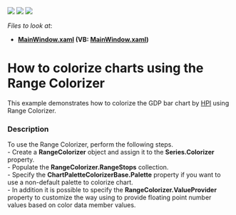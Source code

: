 <!-- default badges list -->
![](https://img.shields.io/endpoint?url=https://codecentral.devexpress.com/api/v1/VersionRange/128568865/15.1.3%2B)
[![](https://img.shields.io/badge/Open_in_DevExpress_Support_Center-FF7200?style=flat-square&logo=DevExpress&logoColor=white)](https://supportcenter.devexpress.com/ticket/details/T245287)
[![](https://img.shields.io/badge/📖_How_to_use_DevExpress_Examples-e9f6fc?style=flat-square)](https://docs.devexpress.com/GeneralInformation/403183)
<!-- default badges end -->
<!-- default file list -->
*Files to look at*:

* **[MainWindow.xaml](./CS/RangeColorizerExample/MainWindow.xaml) (VB: [MainWindow.xaml](./VB/RangeColorizerExample/MainWindow.xaml))**
<!-- default file list end -->
# How to colorize charts using the Range Colorizer


This example demonstrates how to colorize the GDP bar chart by <a href="http://www.happyplanetindex.org/about/">HPI</a> using Range Colorizer.


<h3>Description</h3>

To use the Range Colorizer, perform the following steps.<br />-&nbsp;Create a <strong>RangeColorizer</strong> object and assign it to the <strong>Series.Colorizer</strong> property.<br />- Populate the <strong>RangeColorizer.RangeStops</strong> collection.<br />- Specify the <strong>ChartPaletteColorizerBase.Palette</strong> property if you want to use a non-default palette to colorize chart.<br />- In addition it is possible to specify the <strong>RangeColorizer.ValueProvider</strong> property to customize the way using to provide floating point number values based on color data member values.

<br/>


